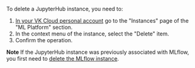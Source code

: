 To delete a JupyterHub instance, you need to:

1. [In your VK Cloud personal account](https://msk.cloud.vk.com/app/services/infra/servers/) go to the "Instances" page of the "ML Platform" section.
2. In the context menu of the instance, select the "Delete" item.
3. Confirm the operation.

<info>

**Note**
If the JupyterHub instance was previously associated with MLflow, you first need to [delete the MLflow instance](https://mcs.mail.ru/docs/ru/ml/mlplatform/mlflow/manage/delete).

</info>
